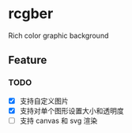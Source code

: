 # rcgber
Rich color graphic background

## Feature

### TODO

- [x] 支持自定义图片
- [x] 支持对单个图形设置大小和透明度
- [ ] 支持 canvas 和 svg 渲染
